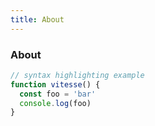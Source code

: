 ```yaml
---
title: About
---
```


<div class="text-center">
  <!-- You can use Vue components inside markdown -->
  <div i-carbon-dicom-overlay class="text-4xl -mb-6 m-auto" />
  <h3>About</h3>
</div>

```js
// syntax highlighting example
function vitesse() {
  const foo = 'bar'
  console.log(foo)
}
```
